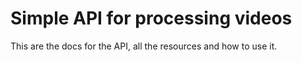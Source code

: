 # Simple API for processing videos
This are the docs for the API, all the resources and how to use it.
